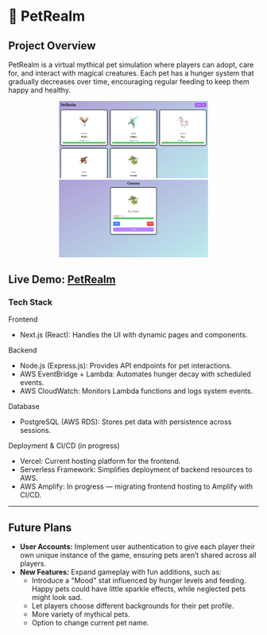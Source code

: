 # 🐉 PetRealm

## Project Overview

PetRealm is a virtual mythical pet simulation where players can adopt, care for, and interact with magical creatures. Each pet has a hunger system that gradually decreases over time, encouraging regular feeding to keep them happy and healthy.

<p align="center">
  <img src="images/homepage.png" alt="home page" width="300"/>
  <img src="images/pet-profile.png" alt="pet profile" width="300"/>
</p>

## **Live Demo:** [PetRealm](https://petrealm.vercel.app/)

### Tech Stack

Frontend

- Next.js (React): Handles the UI with dynamic pages and components.

Backend

- Node.js (Express.js): Provides API endpoints for pet interactions.
- AWS EventBridge + Lambda: Automates hunger decay with scheduled events.
- AWS CloudWatch: Monitors Lambda functions and logs system events.

Database

- PostgreSQL (AWS RDS): Stores pet data with persistence across sessions.

Deployment & CI/CD (in progress)

- Vercel: Current hosting platform for the frontend.
- Serverless Framework: Simplifies deployment of backend resources to AWS.
- AWS Amplify: In progress — migrating frontend hosting to Amplify with CI/CD.

---

## Future Plans

- **User Accounts:** Implement user authentication to give each player their own unique instance of the game, ensuring pets aren’t shared across all players.  
- **New Features:** Expand gameplay with fun additions, such as:
    - Introduce a "Mood" stat influenced by hunger levels and feeding. Happy pets could have little sparkle effects, while neglected pets might look sad.
    - Let players choose different backgrounds for their pet profile.
    - More variety of mythical pets.
    - Option to change current pet name.
